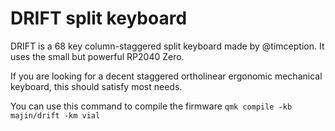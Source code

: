 # DRIFT split keyboard

DRIFT is a 68 key column-staggered split keyboard made by @timception. It uses the small but powerful RP2040 Zero.

If you are looking for a decent staggered ortholinear ergonomic mechanical keyboard, this should satisfy most needs.

You can use this command to compile the firmware
`qmk compile -kb majin/drift -km vial`
